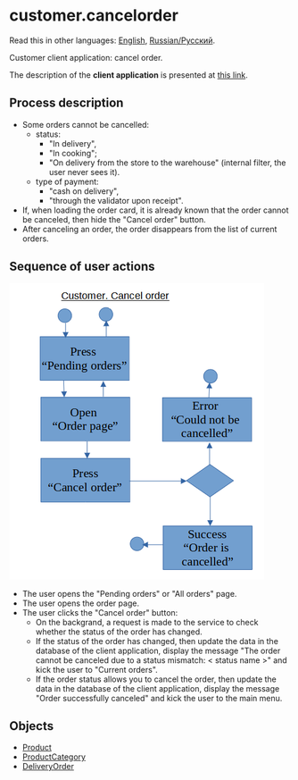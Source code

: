 # customer.cancelorder

Read this in other languages: [English](customer.cancelorder.md), [Russian/Русский](customer.cancelorder.ru.md). 

Customer client application: cancel order.

The description of the **client application** is presented at [this link](../../frontend/customerclient.md).

## Process description

- Some orders cannot be cancelled:
    - status:
        - "In delivery",
        - "In cooking";
        - "On delivery from the store to the warehouse" (internal filter, the user never sees it).
    - type of payment:
        - "cash on delivery",
        - "through the validator upon receipt".
- If, when loading the order card, it is already known that the order cannot be canceled, then hide the "Cancel order" button.
- After canceling an order, the order disappears from the list of current orders.

## Sequence of user actions

![customer.cancelorder](../../img/customer.cancelorder.png)

- The user opens the "Pending orders" or "All orders" page.
- The user opens the order page.
- The user clicks the "Cancel order" button:
    - On the backgrand, a request is made to the service to check whether the status of the order has changed.
    - If the status of the order has changed, then update the data in the database of the client application, display the message "The order cannot be canceled due to a status mismatch: < status name >" and kick the user to "Current orders".
    - If the order status allows you to cancel the order, then update the data in the database of the client application, display the message "Order successfully canceled" and kick the user to the main menu.

## Objects 

- [Product](https://github.com/alexeysp11/workflow-lib/blob/main/docs/Models/Business/Products/Product.md)
- [ProductCategory](https://github.com/alexeysp11/workflow-lib/blob/main/docs/Models/Business/Products/ProductCategory.md)
- [DeliveryOrder](https://github.com/alexeysp11/workflow-lib/blob/main/docs/Models/Business/BusinessDocuments/DeliveryOrder.md)
